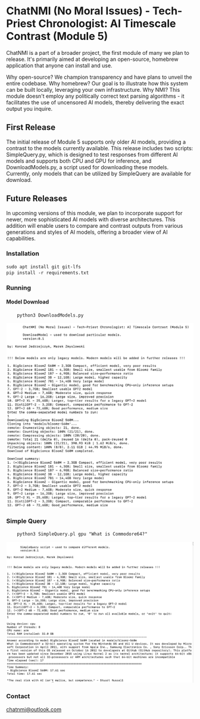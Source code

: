 # ChatNMI (No Moral Issues) - Tech-Priest Chronologist: AI Timescale Contrast (Module 5)

ChatNMI is a part of a broader project, the first module of many we plan to release. It's primarily aimed at developing an open-source, homebrew application that anyone can install and use.

Why open-source? We champion transparency and have plans to unveil the entire codebase. 
Why homebrew? Our goal is to illustrate how this system can be built locally, leveraging your own infrastructure. 
Why NMI? This module doesn't employ any politically correct text parsing algorithms - it facilitates the use of uncensored AI models, thereby delivering the exact output you inquire.

## First Release

The initial release of Module 5 supports only older AI models, providing a contrast to the models currently available. This release includes two scripts: SimpleQuery.py, which is designed to test responses from different AI models and supports both CPU and GPU for inference, and DownloadModels.py, a script used for downloading these models. Currently, only models that can be utilized by SimpleQuery are available for download.

## Future Releases

In upcoming versions of this module, we plan to incorporate support for newer, more sophisticated AI models with diverse architectures. This addition will enable users to compare and contrast outputs from various generations and styles of AI models, offering a broader view of AI capabilities.

### Installation

    sudo apt install git git-lfs
    pip install -r requirements.txt

### Running
#### Model Download

        python3 DownloadModels.py

![DownloadModels.py](./download.png)

### Simple Query

        python3 SimpleQuery.pl gpu "What is Commodore64?"
![SimpleQuery.py](./simplequery.png)

### Contact
<chatnmi@outlook.com>
